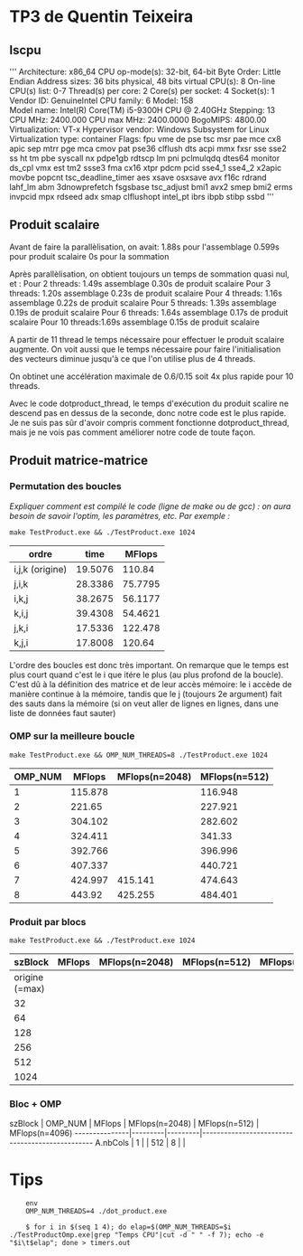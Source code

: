 # TP3 de Quentin Teixeira

## lscpu
'''
Architecture:        x86_64
CPU op-mode(s):      32-bit, 64-bit
Byte Order:          Little Endian
Address sizes:       36 bits physical, 48 bits virtual
CPU(s):              8
On-line CPU(s) list: 0-7
Thread(s) per core:  2
Core(s) per socket:  4
Socket(s):           1
Vendor ID:           GenuineIntel
CPU family:          6
Model:               158    
Model name:          Intel(R) Core(TM) i5-9300H CPU @ 2.40GHz
Stepping:            13
CPU MHz:             2400.000
CPU max MHz:         2400.0000
BogoMIPS:            4800.00
Virtualization:      VT-x
Hypervisor vendor:   Windows Subsystem for Linux
Virtualization type: container
Flags:               fpu vme de pse tsc msr pae mce cx8 apic sep mtrr pge mca cmov pat pse36 clflush dts acpi mmx fxsr sse sse2 ss ht tm pbe syscall nx pdpe1gb rdtscp lm pni pclmulqdq dtes64 monitor ds_cpl vmx est tm2 ssse3 fma cx16 xtpr pdcm pcid sse4_1 sse4_2 x2apic movbe popcnt tsc_deadline_timer aes xsave osxsave avx f16c rdrand lahf_lm abm 3dnowprefetch fsgsbase tsc_adjust bmi1 avx2 smep bmi2 erms invpcid mpx rdseed adx smap clflushopt intel_pt ibrs ibpb stibp ssbd
'''

## Produit scalaire 

Avant de faire la parallèlisation, on avait:
    1.88s pour l'assemblage
    0.599s pour produit scalaire
    0s pour la sommation
    
Après parallèlisation, on obtient toujours
un temps de sommation quasi nul, et :
Pour 2 threads: 1.49s assemblage
                0.30s de produit scalaire
Pour 3 threads: 1.20s assemblage
                0.23s de produit scalaire
Pour 4 threads: 1.16s assemblage
                0.22s de produit scalaire
Pour 5 threads: 1.39s assemblage
                0.19s de produit scalaire
Pour 6 threads: 1.64s assemblage
                0.17s de produit scalaire
Pour 10 threads:1.69s assemblage
                0.15s de produit scalaire
    
A partir de 11 thread le temps nécessaire pour effectuer le produit scalaire augmente.
On voit aussi que le temps nécessaire pour faire l'initialisation des vecteurs
diminue jusqu'à ce que l'on utilise plus de 4 threads.

On obtinet une accélération maximale de 0.6/0.15
soit 4x plus rapide pour 10 threads.

Avec le code dotproduct_thread,
le temps d'exécution du produit scalire ne
descend pas en dessus de la seconde,
donc notre code est le plus rapide.
Je ne suis pas sûr d'avoir compris comment fonctionne dotproduct_thread, mais je ne vois pas comment améliorer notre code de toute façon.



## Produit matrice-matrice



### Permutation des boucles

*Expliquer comment est compilé le code (ligne de make ou de gcc) : on aura besoin de savoir l'optim, les paramètres, etc. Par exemple :*

`make TestProduct.exe && ./TestProduct.exe 1024`


  ordre           | time    | MFlops
------------------|---------|---------
i,j,k (origine)   | 19.5076 | 110.84
j,i,k             | 28.3386 | 75.7795
i,k,j             | 38.2675 | 56.1177
k,i,j             | 39.4308 | 54.4621
j,k,i             | 17.5336 | 122.478
k,j,i             | 17.8008 | 120.64


L'ordre des boucles est donc très important. On remarque que le temps est plus court quand c'est le i que itére le plus (au plus profond de la boucle).
C'est dû à la définition des matrice et de leur accès mémoire: le i accède de manière continue à la mémoire, tandis que le j (toujours 2e argument) fait des sauts dans la mémoire (si on veut aller de lignes en lignes, dans une liste de données faut sauter)


### OMP sur la meilleure boucle 

`make TestProduct.exe && OMP_NUM_THREADS=8 ./TestProduct.exe 1024`

  OMP_NUM         | MFlops  | MFlops(n=2048) | MFlops(n=512)
------------------|---------|----------------|----------------
1                 | 115.878 | | 116.948
2                 | 221.65 | | 227.921
3                 | 304.102 | | 282.602
4                 | 324.411 | | 341.33
5                 | 392.766 | | 396.996
6                 | 407.337 | | 440.721
7                 | 424.997 | 415.141 | 474.643
8                 | 443.92 | 425.255 | 484.401


### Produit par blocs

`make TestProduct.exe && ./TestProduct.exe 1024`

  szBlock         | MFlops  | MFlops(n=2048) | MFlops(n=512)  | MFlops(n=4096)
------------------|---------|----------------|----------------|---------------
origine (=max)    |  |
32                |  |
64                |  |
128               |  |
256               |  |
512               |  | 
1024              |  |




### Bloc + OMP



  szBlock      | OMP_NUM | MFlops  | MFlops(n=2048) | MFlops(n=512)  | MFlops(n=4096)
---------------|---------|---------|------------------------------------------------
A.nbCols       |  1      |         | 
512            |  8      |         | 







# Tips 

```
	env 
	OMP_NUM_THREADS=4 ./dot_product.exe
```

```
    $ for i in $(seq 1 4); do elap=$(OMP_NUM_THREADS=$i ./TestProductOmp.exe|grep "Temps CPU"|cut -d " " -f 7); echo -e "$i\t$elap"; done > timers.out
```

